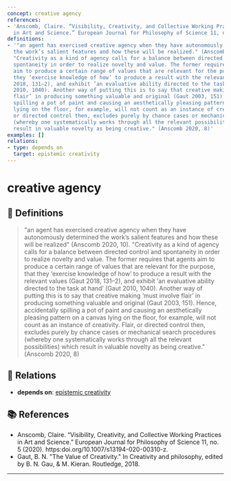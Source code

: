 ```yaml
---
concept: creative agency
references:
- 'Anscomb, Claire. “Visibility, Creativity, and Collective Working Practices
  in Art and Science.” European Journal for Philosophy of Science 11, no. 5 (2020). https:doi.org/10.1007/s13194-020-00310-z.'
definitions:
- '"an agent has exercised creative agency when they have autonomously determined
  the work’s salient features and how these will be realized." (Anscomb 2020, 10)
  "Creativity as a kind of agency calls for a balance between directed control and
  spontaneity in order to realize novelty and value. The former requires that agents
  aim to produce a certain range of values that are relevant for the purpose, that
  they ‘exercise knowledge of how’ to produce a result with the relevant values (Gaut
  2018, 131–2), and exhibit ‘an evaluative ability directed to the task at hand’ (Gaut
  2010, 1040). Another way of putting this is to say that creative making ‘must involve
  flair’ in producing something valuable and original (Gaut 2003, 151). Hence, accidentally
  spilling a pot of paint and causing an aesthetically pleasing pattern on a canvas
  lying on the floor, for example, will not count as an instance of creativity. Flair,
  or directed control then, excludes purely by chance cases or mechanical search procedures
  (whereby one systematically works through all the relevant possibilities) which
  result in valuable novelty as being creative." (Anscomb 2020, 8)'
examples: []
relations:
- type: depends on
  target: epistemic creativity
---
```


# creative agency

## 📖 Definitions

> "an agent has exercised creative agency when they have autonomously determined the work’s salient features and how these will be realized" (Anscomb 2020, 10). "Creativity as a kind of agency calls for a balance between directed control and spontaneity in order to realize novelty and value. The former requires that agents aim to produce a certain range of values that are relevant for the purpose, that they ‘exercise knowledge of how’ to produce a result with the relevant values (Gaut 2018, 131–2), and exhibit ‘an evaluative ability directed to the task at hand’ (Gaut 2010, 1040). Another way of putting this is to say that creative making ‘must involve flair’ in producing something valuable and original (Gaut 2003, 151). Hence, accidentally spilling a pot of paint and causing an aesthetically pleasing pattern on a canvas lying on the floor, for example, will not count as an instance of creativity. Flair, or directed control then, excludes purely by chance cases or mechanical search procedures (whereby one systematically works through all the relevant possibilities) which result in valuable novelty as being creative." (Anscomb 2020, 8)

## 🔗 Relations

- **depends on**: [epistemic creativity](./epistemic-creativity.md)

## 📚 References

- Anscomb, Claire. “Visibility, Creativity, and Collective Working Practices in Art and Science.” European Journal for Philosophy of Science 11, no. 5 (2020). https:doi.org/10.1007/s13194-020-00310-z.
- Gaut, B. N. "The Value of Creativity." In  Creativity and philosophy, edited by B. N. Gau, & M. Kieran. Routledge, 2018.

---

<script src="https://giscus.app/client.js"
                data-repo="natesheehan/conceptcartography"
                data-repo-id="R_kgDOPB5QiQ"
                data-category="General"
                data-category-id="DIC_kwDOPB5Qic4CsAxd"
                data-mapping="pathname"
                data-strict="0"
                data-reactions-enabled="1"
                data-emit-metadata="0"
                data-input-position="bottom"
                data-theme="catppuccin_mocha"
                data-lang="en"
                crossorigin="anonymous"
                async>
        </script>
        
